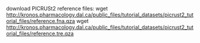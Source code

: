 download PICRUSt2 reference files:
wget http://kronos.pharmacology.dal.ca/public_files/tutorial_datasets/picrust2_tutorial_files/reference.fna.qza
wget http://kronos.pharmacology.dal.ca/public_files/tutorial_datasets/picrust2_tutorial_files/reference.tre.qza
